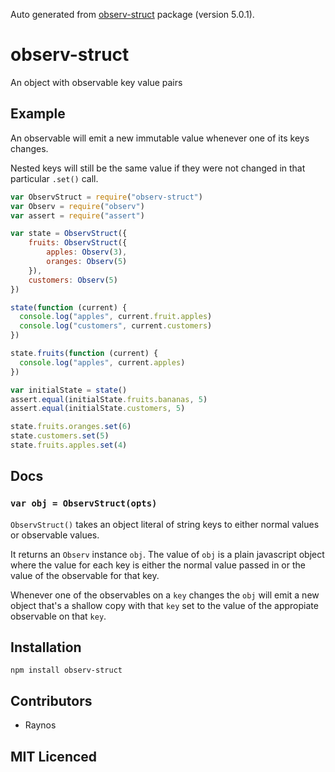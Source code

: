 Auto generated from [observ-struct](https://github.com/Raynos/observ-struct) package (version 5.0.1).

# observ-struct

<!--
    [![build status][1]][2]
    [![NPM version][3]][4]
    [![Coverage Status][5]][6]
    [![gemnasium Dependency Status][7]][8]
    [![Davis Dependency status][9]][10]
-->

<!-- [![browser support][11]][12] -->

An object with observable key value pairs

## Example

An observable will emit a new immutable value whenever one of
  its keys changes.

Nested keys will still be the same value if they were not changed
  in that particular `.set()` call.

```js
var ObservStruct = require("observ-struct")
var Observ = require("observ")
var assert = require("assert")

var state = ObservStruct({
    fruits: ObservStruct({
        apples: Observ(3),
        oranges: Observ(5)
    }),
    customers: Observ(5)
})

state(function (current) {
  console.log("apples", current.fruit.apples)
  console.log("customers", current.customers)
})

state.fruits(function (current) {
  console.log("apples", current.apples)
})

var initialState = state()
assert.equal(initialState.fruits.bananas, 5)
assert.equal(initialState.customers, 5)

state.fruits.oranges.set(6)
state.customers.set(5)
state.fruits.apples.set(4)
```

## Docs

### `var obj = ObservStruct(opts)`

`ObservStruct()` takes an object literal of string keys to either
  normal values or observable values.

It returns an `Observ` instance `obj`. The value of `obj` is 
  a plain javascript object where the value for each key is either
  the normal value passed in or the value of the observable for
  that key. 

Whenever one of the observables on a `key` changes the `obj` will
  emit a new object that's a shallow copy with that `key` set to
  the value of the appropiate observable on that `key`.

## Installation

`npm install observ-struct`

## Contributors

 - Raynos

## MIT Licenced

  [1]: https://secure.travis-ci.org/Raynos/observ-struct.png
  [2]: https://travis-ci.org/Raynos/observ-struct
  [3]: https://badge.fury.io/js/observ-struct.png
  [4]: https://badge.fury.io/js/observ-struct
  [5]: https://coveralls.io/repos/Raynos/observ-struct/badge.png
  [6]: https://coveralls.io/r/Raynos/observ-struct
  [7]: https://gemnasium.com/Raynos/observ-struct.png
  [8]: https://gemnasium.com/Raynos/observ-struct
  [9]: https://david-dm.org/Raynos/observ-struct.png
  [10]: https://david-dm.org/Raynos/observ-struct
  [11]: https://ci.testling.com/Raynos/observ-struct.png
  [12]: https://ci.testling.com/Raynos/observ-struct
